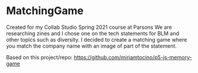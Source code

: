 # MatchingGame

Created for my Collab Studio Spring 2021 course at Parsons
We are researching zines and I chose one on the tech statements for BLM and other topics such as diversity. 
I decided to create a matching game where you match the company name with an image of part of the statement.

Based on this project/repo: https://github.com/miriamtocino/p5-js-memory-game
